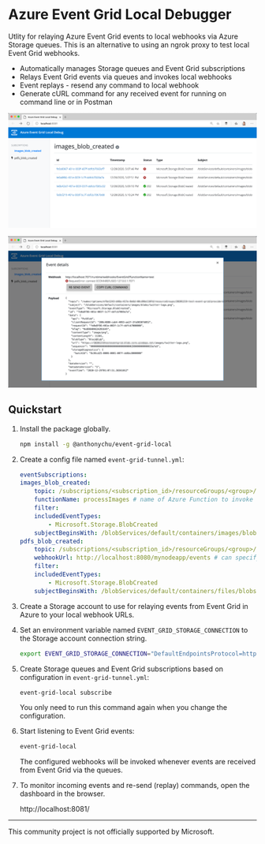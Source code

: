 # Azure Event Grid Local Debugger

Utlity for relaying Azure Event Grid events to local webhooks via Azure Storage queues. This is an alternative to using an ngrok proxy to test local Event Grid webhooks.

- Automatically manages Storage queues and Event Grid subscriptions
- Relays Event Grid events via queues and invokes local webhooks
- Event replays - resend any command to local webhook
- Generate cURL command for any received event for running on command line or in Postman

![Screenshot1](media/screenshot1.png)

![Screenshot2](media/screenshot2.png)

## Quickstart

1. Install the package globally.

    ```bash
    npm install -g @anthonychu/event-grid-local
    ```

1. Create a config file named `event-grid-tunnel.yml`:

    ```yaml
    eventSubscriptions:
    images_blob_created:
        topic: /subscriptions/<subscription_id>/resourceGroups/<group>/providers/microsoft.storage/storageaccounts/<account> # resource id of Event Grid topic to subscribe to
        functionName: processImages # name of Azure Function to invoke locally when event is received
        filter:
        includedEventTypes:
            - Microsoft.Storage.BlobCreated
        subjectBeginsWith: /blobServices/default/containers/images/blobs/
    pdfs_blob_created:
        topic: /subscriptions/<subscription_id>/resourceGroups/<group>/providers/microsoft.storage/storageaccounts/<account>
        webhookUrl: http://localhost:8080/mynodeapp/events # can specify a URL instead of a function name
        filter:
        includedEventTypes:
            - Microsoft.Storage.BlobCreated
        subjectBeginsWith: /blobServices/default/containers/files/blobs/
    ```

1. Create a Storage account to use for relaying events from Event Grid in Azure to your local webhook URLs.

1. Set an environment variable named `EVENT_GRID_STORAGE_CONNECTION` to the Storage account connection string.

    ```bash
    export EVENT_GRID_STORAGE_CONNECTION="DefaultEndpointsProtocol=https;AccountName=<account_name>;AccountKey=<key>;EndpointSuffix=core.windows.net"
    ```

1. Create Storage queues and Event Grid subscriptions based on configuration in `event-grid-tunnel.yml`:

    ```bash
    event-grid-local subscribe
    ```

    You only need to run this command again when you change the configuration.

1. Start listening to Event Grid events:

    ```bash
    event-grid-local
    ```

    The configured webhooks will be invoked whenever events are received from Event Grid via the queues.

1. To monitor incoming events and re-send (replay) commands, open the dashboard in the browser.

    http://localhost:8081/

---

This community project is not officially supported by Microsoft.

